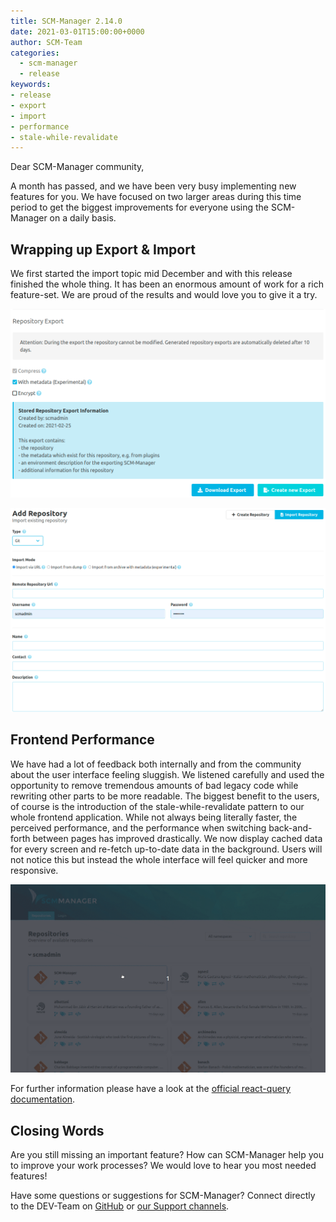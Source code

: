 ```yaml
---
title: SCM-Manager 2.14.0
date: 2021-03-01T15:00:00+0000
author: SCM-Team
categories:
  - scm-manager
  - release
keywords:
- release
- export
- import
- performance
- stale-while-revalidate
---
```


Dear SCM-Manager community,

A month has passed, and we have been very busy implementing new features for you.
We have focused on two larger areas during this time period to get the biggest improvements for everyone using
the SCM-Manager on a daily basis.

## Wrapping up Export & Import

We first started the import topic mid December and with this release finished the whole thing.
It has been an enormous amount of work for a rich feature-set. We are proud of the results and 
would love you to give it a try.

![export](./assets/export-repository.png)

![import](./assets/import-repository.png)

## Frontend Performance

We have had a lot of feedback both internally and from the community about the user interface
feeling sluggish. We listened carefully and used the opportunity to remove tremendous amounts of bad legacy code
while rewriting other parts to be more readable. The biggest benefit to the users, of course is the
introduction of the stale-while-revalidate pattern to our whole frontend application. While not always being literally faster,
the perceived performance, and the performance when switching back-and-forth between pages has improved drastically.
We now display cached data for every screen and re-fetch up-to-date data in the background.
Users will not notice this but instead the whole interface will feel quicker and more responsive.

![stale while revalidate in action](./assets/stale-while-revalidate.gif)

For further information please have a look at the [official react-query documentation](https://react-query.tanstack.com/).

## Closing Words

Are you still missing an important feature? How can SCM-Manager help you to improve your work processes? We would love to hear you most needed features!

Have some questions or suggestions for SCM-Manager? Connect directly to the DEV-Team on [GitHub](https://github.com/scm-manager/scm-manager/) or [our Support channels](https://www.scm-manager.org/support/).
